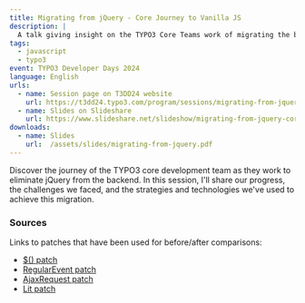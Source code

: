 ```yaml
---
title: Migrating from jQuery - Core Journey to Vanilla JS
description: |
  A talk giving insight on the TYPO3 Core Teams work of migrating the backend JavaScript away from jQuery.
tags:
  - javascript
  - typo3
event: TYPO3 Developer Days 2024
language: English
urls:
  - name: Session page on T3DD24 website
    url: https://t3dd24.typo3.com/program/sessions/migrating-from-jquery-core-journey-to-vanilla-js-775
  - name: Slides on Slideshare
    url: https://www.slideshare.net/slideshow/migrating-from-jquery-core-journey-to-vanilla-js/270669719
downloads:
  - name: Slides
    url:  /assets/slides/migrating-from-jquery.pdf
---
```


Discover the journey of the TYPO3 core development team as they work to
eliminate jQuery from the backend. In this session, I'll share our progress, the
challenges we faced, and the strategies and technologies we've used to achieve
this migration.

### Sources

Links to patches that have been used for before/after comparisons:

- [$() patch](https://review.typo3.org/c/Packages/TYPO3.CMS/+/81810)
- [RegularEvent patch](https://review.typo3.org/c/Packages/TYPO3.CMS/+/81858)
- [AjaxRequest patch](https://review.typo3.org/c/Packages/TYPO3.CMS/+/63484)
- [Lit patch](https://review.typo3.org/c/Packages/TYPO3.CMS/+/81832)
